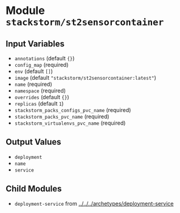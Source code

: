 
# Module `stackstorm/st2sensorcontainer`

## Input Variables
* `annotations` (default `{}`)
* `config_map` (required)
* `env` (default `[]`)
* `image` (default `"stackstorm/st2sensorcontainer:latest"`)
* `name` (required)
* `namespace` (required)
* `overrides` (default `{}`)
* `replicas` (default `1`)
* `stackstorm_packs_configs_pvc_name` (required)
* `stackstorm_packs_pvc_name` (required)
* `stackstorm_virtualenvs_pvc_name` (required)

## Output Values
* `deployment`
* `name`
* `service`

## Child Modules
* `deployment-service` from [../../../archetypes/deployment-service](../../../archetypes/deployment-service)

